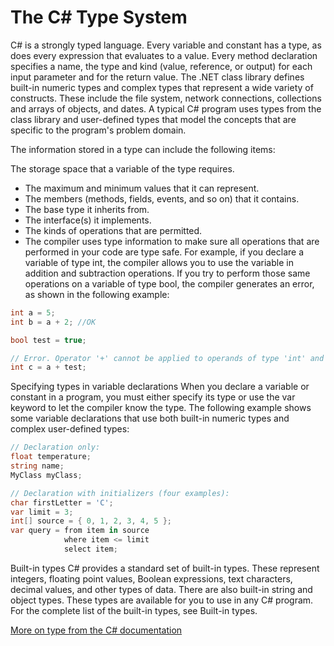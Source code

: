 # The C\# Type System

C# is a strongly typed language. Every variable and constant has a type, as does every expression that evaluates to a value. Every method declaration specifies a name, the type and kind (value, reference, or output) for each input parameter and for the return value. The .NET class library defines built-in numeric types and complex types that represent a wide variety of constructs. These include the file system, network connections, collections and arrays of objects, and dates. A typical C# program uses types from the class library and user-defined types that model the concepts that are specific to the program's problem domain.

The information stored in a type can include the following items:

The storage space that a variable of the type requires.
- The maximum and minimum values that it can represent.
- The members (methods, fields, events, and so on) that it contains.
- The base type it inherits from.
- The interface(s) it implements.
- The kinds of operations that are permitted.
- The compiler uses type information to make sure all operations that are performed in your code are type safe. For example, if you declare a variable of type int, the compiler allows you to use the variable in addition and subtraction operations. If you try to perform those same operations on a variable of type bool, the compiler generates an error, as shown in the following example:

```c#
int a = 5;
int b = a + 2; //OK

bool test = true;

// Error. Operator '+' cannot be applied to operands of type 'int' and 'bool'.
int c = a + test;
```

Specifying types in variable declarations
When you declare a variable or constant in a program, you must either specify its type or use the var keyword to let the compiler know the type. The following example shows some variable declarations that use both built-in numeric types and complex user-defined types:
```c#
// Declaration only:
float temperature;
string name;
MyClass myClass;

// Declaration with initializers (four examples):
char firstLetter = 'C';
var limit = 3;
int[] source = { 0, 1, 2, 3, 4, 5 };
var query = from item in source
            where item <= limit
            select item;
```

Built-in types
C# provides a standard set of built-in types. These represent integers, floating point values, Boolean expressions, text characters, decimal values, and other types of data. There are also built-in string and object types. These types are available for you to use in any C# program. For the complete list of the built-in types, see Built-in types.

[More on type from the C# documentation](https://docs.microsoft.com/en-us/dotnet/csharp/fundamentals/types/)